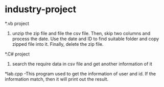 # industry-project
*.vb project

1. unzip the zip file and file the csv file. Then, skip two columns and process the date. Use the date and ID to find suitable folder and copy zipped file into it. Finally, delete the zip file.

*.C# project
1. search the require data in csv file and get another information of it

*lab.cpp 
-This program used to get the information of user and id. If the information match, then it will print out the result.
